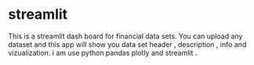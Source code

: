 # streamlit
This is a streamlit dash board for financial data sets.
You can upload any dataset and this app will show you data set header , description , info and vizualization.
i am use python pandas plotly and streamlit .
